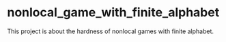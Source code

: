 # nonlocal_game_with_finite_alphabet
This project is about the hardness of nonlocal games with finite alphabet.
